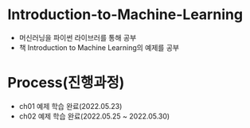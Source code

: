 # Introduction-to-Machine-Learning
- 머신러닝을 파이썬 라이브러를 통해 공부
- 책 Introduction to Machine Learning의 예제를 공부

# Process(진행과정)
- ch01 예제 학습 완료(2022.05.23)
- ch02 예제 학습 완료(2022.05.25 ~ 2022.05.30)